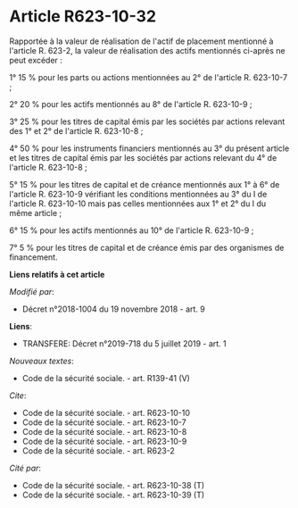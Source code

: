 # Article R623-10-32

Rapportée à la valeur de réalisation de l'actif de placement mentionné à l'article R. 623-2, la valeur de réalisation des
actifs mentionnés ci-après ne peut excéder :

1° 15 % pour les parts ou actions mentionnées au 2° de l'article R. 623-10-7 ;

2° 20 % pour les actifs mentionnés au 8° de l'article R. 623-10-9 ;

3° 25 % pour les titres de capital émis par les sociétés par actions relevant des 1° et 2° de l'article R. 623-10-8 ;

4° 50 % pour les instruments financiers mentionnés au 3° du présent article et les titres de capital émis par les sociétés
par actions relevant du 4° de l'article R. 623-10-8 ;

5° 15 % pour les titres de capital et de créance mentionnés aux 1° à 6° de l'article R. 623-10-9 vérifiant les conditions
mentionnées au 3° du I de l'article R. 623-10-10 mais pas celles mentionnées aux 1° et 2° du I du même article ;

6° 15 % pour les actifs mentionnés au 10° de l'article R. 623-10-9 ;

7° 5 % pour les titres de capital et de créance émis par des organismes de financement.

**Liens relatifs à cet article**

_Modifié par_:

  - Décret n°2018-1004 du 19 novembre 2018 - art. 9

**Liens**:

  - TRANSFERE: Décret n°2019-718 du 5 juillet 2019 - art. 1

_Nouveaux textes_:

  - Code de la sécurité sociale. - art. R139-41 (V)

_Cite_:

  - Code de la sécurité sociale. - art. R623-10-10
  - Code de la sécurité sociale. - art. R623-10-7
  - Code de la sécurité sociale. - art. R623-10-8
  - Code de la sécurité sociale. - art. R623-10-9
  - Code de la sécurité sociale. - art. R623-2

_Cité par_:

  - Code de la sécurité sociale. - art. R623-10-38 (T)
  - Code de la sécurité sociale. - art. R623-10-39 (T)
